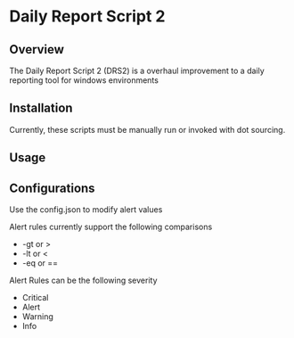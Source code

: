# Daily Report Script 2 #

## Overview ##

The Daily Report Script 2 (DRS2) is a overhaul improvement to a daily reporting tool for windows environments

## Installation ##

Currently, these scripts must be manually run or invoked with dot sourcing.

## Usage ##

## Configurations ##
Use the config.json to modify alert values

Alert rules currently support the following comparisons
* -gt or >
* -lt or \<
* -eq or ==

Alert Rules can be the following severity
* Critical
* Alert
* Warning
* Info